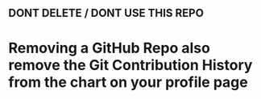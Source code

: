 ## DONT DELETE  / DONT USE THIS REPO

# Removing a GitHub Repo also remove the Git Contribution History from the chart on your profile page
